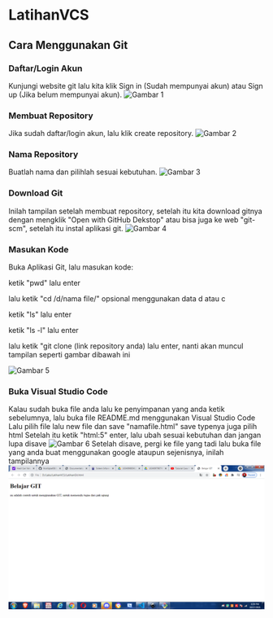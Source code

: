 # LatihanVCS
## Cara Menggunakan Git

### Daftar/Login Akun
Kunjungi website git lalu kita klik Sign in (Sudah mempunyai akun) atau Sign up (Jika belum mempunyai akun).
![Gambar 1](screenshot/ss1.png)

### Membuat Repository
Jika sudah daftar/login akun, lalu klik create repository.
![Gambar 2](screenshot/ss2.png)

### Nama Repository
Buatlah nama dan pilihlah sesuai kebutuhan.
![Gambar 3](screenshot/ss3.png)

### Download Git
Inilah tampilan setelah membuat repository, setelah itu kita download gitnya dengan mengklik "Open with GitHub Dekstop" atau bisa juga ke web "git-scm", setelah itu instal aplikasi git.
![Gambar 4](screenshot/ss4.png)

### Masukan Kode
Buka Aplikasi Git, lalu masukan kode: <p>
ketik "pwd" lalu enter <p>
lalu ketik "cd /d/nama file/" opsional menggunakan data d atau c <p>
ketik "ls" lalu enter <p>
ketik "ls -l" lalu enter <p>
lalu ketik "git clone (link repository anda) lalu enter, nanti akan muncul tampilan seperti gambar dibawah ini <p>
![Gambar 5](screenshot/ss5.png)

### Buka Visual Studio Code
Kalau sudah buka file anda lalu ke penyimpanan yang anda ketik sebelumnya, lalu buka file README.md menggunakan Visual Studio Code 
Lalu pilih file lalu new file dan save "namafile.html" save typenya juga pilih html 
Setelah itu ketik "html:5" enter, lalu ubah sesuai kebutuhan dan jangan lupa disave
![Gambar 6](screenshot/ss6.png)
Setelah disave, pergi ke file yang tadi lalu buka file yang anda buat menggunakan google ataupun sejenisnya, inilah tampilannya
![Gambar 7](screenshot/ss7.png)
